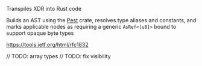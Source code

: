 Transpiles XDR into Rust code

Builds an AST using the [Pest] crate, resolves type aliases and constants, and
marks applicable nodes as requiring a generic `AsRef<[u8]>` bound to support
opaque byte types

https://tools.ietf.org/html/rfc1832

[Pest]: https://github.com/pest-parser/pest
[PEG]: https://en.wikipedia.org/wiki/Parsing_expression_grammar

// TODO: array types
// TODO: fix visibility